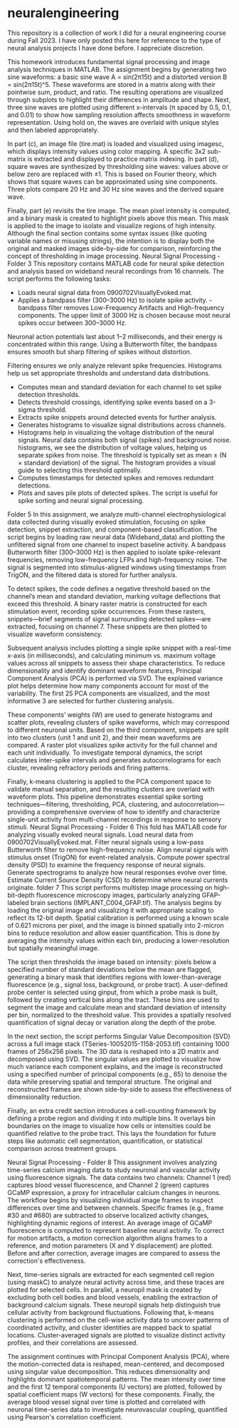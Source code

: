 # neuralengineering

This repository is a collection of work I did for a neural engineering course during Fall 2023. I have only posted this here for reference to the type of neural analysis projects I have done before. I appreciate discretion. 

This homework introduces fundamental signal processing and image analysis techniques in MATLAB. The assignment begins by generating two sine waveforms: a basic sine wave A = sin(2π15t) and a distorted version B = sin(2π15t)^5. These waveforms are stored in a matrix along with their pointwise sum, product, and ratio. The resulting operations are visualized through subplots to highlight their differences in amplitude and shape. Next, three sine waves are plotted using different x-intervals (π spaced by 0.5, 0.1, and 0.01) to show how sampling resolution affects smoothness in waveform representation. Using hold on, the waves are overlaid with unique styles and then labeled appropriately.

In part (c), an image file (tire.mat) is loaded and visualized using imagesc, which displays intensity values using color mapping. A specific 3x2 sub-matrix is extracted and displayed to practice matrix indexing. In part (d), square waves are synthesized by thresholding sine waves: values above or below zero are replaced with ±1. This is based on Fourier theory, which shows that square waves can be approximated using sine components. Three plots compare 20 Hz and 30 Hz sine waves and the derived square wave.

Finally, part (e) revisits the tire image. The mean pixel intensity is computed, and a binary mask is created to highlight pixels above this mean. This mask is applied to the image to isolate and visualize regions of high intensity. Although the final section contains some syntax issues (like quoting variable names or misusing strings), the intention is to display both the original and masked images side-by-side for comparison, reinforcing the concept of thresholding in image processing.
Neural Signal Processing - Folder 3
This repository contains MATLAB code for neural spike detection and analysis based on wideband neural recordings from 16 channels. The script performs the following tasks:
 - Loads neural signal data from 0900702VisuallyEvoked.mat.
- Applies a bandpass filter (300–3000 Hz) to isolate spike activity.
        - bandpass filter removes Low-Frequency Artifacts and High-frequency components. The upper limit of 3000 Hz is chosen because most neural spikes occur between 300–3000 Hz.
  
Neuronal action potentials last about 1–2 milliseconds, and their energy is concentrated within this range.
Using a Butterworth filter, the bandpass ensures smooth but sharp filtering of spikes without distortion.


Filtering ensures we only analyze relevant spike frequencies.
Histograms help us set appropriate thresholds and understand data distributions.
- Computes mean and standard deviation for each channel to set spike detection thresholds.
- Detects threshold crossings, identifying spike events based on a 3-sigma threshold.
- Extracts spike snippets around detected events for further analysis.
- Generates histograms to visualize signal distributions across channels.
- Histograms help in visualizing the voltage distribution of the neural signals. Neural data contains both signal (spikes) and background noise. histograms, we see the distribution of voltage values, helping us separate spikes from noise. The threshold is typically set as mean ± (N × standard deviation) of the signal.
The histogram provides a visual guide to selecting this threshold optimally.
- Computes timestamps for detected spikes and removes redundant detections.
- Plots and saves pile plots of detected spikes.
The script is useful for spike sorting and neural signal processing.

Folder 5 
In this assignment, we analyze multi-channel electrophysiological data collected during visually evoked stimulation, focusing on spike detection, snippet extraction, and component-based classification. The script begins by loading raw neural data (Wideband_data) and plotting the unfiltered signal from one channel to inspect baseline activity. A bandpass Butterworth filter (300–3000 Hz) is then applied to isolate spike-relevant frequencies, removing low-frequency LFPs and high-frequency noise. The signal is segmented into stimulus-aligned windows using timestamps from TrigON, and the filtered data is stored for further analysis.

To detect spikes, the code defines a negative threshold based on the channel’s mean and standard deviation, marking voltage deflections that exceed this threshold. A binary raster matrix is constructed for each stimulation event, recording spike occurrences. From these rasters, snippets—brief segments of signal surrounding detected spikes—are extracted, focusing on channel 7. These snippets are then plotted to visualize waveform consistency.

Subsequent analysis includes plotting a single spike snippet with a real-time x-axis (in milliseconds), and calculating minimum vs. maximum voltage values across all snippets to assess their shape characteristics. To reduce dimensionality and identify dominant waveform features, Principal Component Analysis (PCA) is performed via SVD. The explained variance plot helps determine how many components account for most of the variability. The first 25 PCA components are visualized, and the most informative 3 are selected for further clustering analysis.

These components’ weights (W) are used to generate histograms and scatter plots, revealing clusters of spike waveforms, which may correspond to different neuronal units. Based on the third component, snippets are split into two clusters (unit 1 and unit 2), and their mean waveforms are compared. A raster plot visualizes spike activity for the full channel and each unit individually. To investigate temporal dynamics, the script calculates inter-spike intervals and generates autocorrelograms for each cluster, revealing refractory periods and firing patterns.

Finally, k-means clustering is applied to the PCA component space to validate manual separation, and the resulting clusters are overlaid with waveform plots. This pipeline demonstrates essential spike sorting techniques—filtering, thresholding, PCA, clustering, and autocorrelation—providing a comprehensive overview of how to identify and characterize single-unit activity from multi-channel recordings in response to sensory stimuli.
Neural Signal Processing - Folder 6
This fold has MATLAB code for analyzing visually evoked neural signals. 
Load neural data from 0900702VisuallyEvoked.mat.
Filter neural signals using a low-pass Butterworth filter to remove high-frequency noise.
Align neural signals with stimulus onset (TrigON) for event-related analysis.
Compute power spectral density (PSD) to examine the frequency response of neural signals.
Generate spectrograms to analyze how neural responses evolve over time.
Estimate Current Source Density (CSD) to determine where neural currents originate.
folder 7 
This script performs multistep image processing on high-bit-depth fluorescence microscopy images, particularly analyzing GFAP-labeled brain sections (IMPLANT_C004_GFAP.tif). The analysis begins by loading the original image and visualizing it with appropriate scaling to reflect its 12-bit depth. Spatial calibration is performed using a known scale of 0.621 microns per pixel, and the image is binned spatially into 2-micron bins to reduce resolution and allow easier quantification. This is done by averaging the intensity values within each bin, producing a lower-resolution but spatially meaningful image.

The script then thresholds the image based on intensity: pixels below a specified number of standard deviations below the mean are flagged, generating a binary mask that identifies regions with lower-than-average fluorescence (e.g., signal loss, background, or probe tract). A user-defined probe center is selected using ginput, from which a probe mask is built, followed by creating vertical bins along the tract. These bins are used to segment the image and calculate mean and standard deviation of intensity per bin, normalized to the threshold value. This provides a spatially resolved quantification of signal decay or variation along the depth of the probe.

In the next section, the script performs Singular Value Decomposition (SVD) across a full image stack (TSeries-10052015-1158-2053.tif) containing 1000 frames of 256x256 pixels. The 3D data is reshaped into a 2D matrix and decomposed using SVD. The singular values are plotted to visualize how much variance each component explains, and the image is reconstructed using a specified number of principal components (e.g., 65) to denoise the data while preserving spatial and temporal structure. The original and reconstructed frames are shown side-by-side to assess the effectiveness of dimensionality reduction.

Finally, an extra credit section introduces a cell-counting framework by defining a probe region and dividing it into multiple bins. It overlays bin boundaries on the image to visualize how cells or intensities could be quantified relative to the probe tract. This lays the foundation for future steps like automatic cell segmentation, quantification, or statistical comparison across treatment groups.


Neural Signal Processing - Folder 8 
This assignment involves analyzing time-series calcium imaging data to study neuronal and vascular activity using fluorescence signals. The data contains two channels: Channel 1 (red) captures blood vessel fluorescence, and Channel 2 (green) captures GCaMP expression, a proxy for intracellular calcium changes in neurons. The workflow begins by visualizing individual image frames to inspect differences over time and between channels. Specific frames (e.g., frame #30 and #680) are subtracted to observe localized activity changes, highlighting dynamic regions of interest. An average image of GCaMP fluorescence is computed to represent baseline neural activity. To correct for motion artifacts, a motion correction algorithm aligns frames to a reference, and motion parameters (X and Y displacement) are plotted. Before and after correction, average images are compared to assess the correction's effectiveness.

Next, time-series signals are extracted for each segmented cell region (using maskC) to analyze neural activity across time, and these traces are plotted for selected cells. In parallel, a neuropil mask is created by excluding both cell bodies and blood vessels, enabling the extraction of background calcium signals. These neuropil signals help distinguish true cellular activity from background fluctuations. Following that, k-means clustering is performed on the cell-wise activity data to uncover patterns of coordinated activity, and cluster identities are mapped back to spatial locations. Cluster-averaged signals are plotted to visualize distinct activity profiles, and their correlations are assessed.

The assignment continues with Principal Component Analysis (PCA), where the motion-corrected data is reshaped, mean-centered, and decomposed using singular value decomposition. This reduces dimensionality and highlights dominant spatiotemporal patterns. The mean intensity over time and the first 12 temporal components (U vectors) are plotted, followed by spatial coefficient maps (W vectors) for these components. Finally, the average blood vessel signal over time is plotted and correlated with neuronal time-series data to investigate neurovascular coupling, quantified using Pearson's correlation coefficient.

